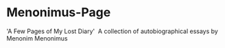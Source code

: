 # Menonimus-Page
'A Few Pages of My Lost Diary'  A collection of autobiographical essays by Menonim Menonimus

